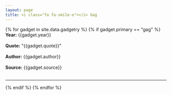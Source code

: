 ```yaml
---
layout: page
title: <i class="fa fa-smile-o"></i> Gag
---
```


{% for gadget in site.data.gadgetry %}
{% if gadget.primary == "gag" %}
  <br>
  **Year:** {{gadget.year}}
  <br>
  <br>
  **Quote:** "{{gadget.quote}}"
  <br>
  <br>
  **Author:** {{gadget.author}}
  <br>
  <br>
  **Source:** {{gadget.source}}
  <br>
  <br>
  <hr/>
{% endif %}
{% endfor %}

